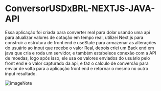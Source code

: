 # ConversorUSDxBRL-NEXTJS-JAVA-API
 Essa aplicação foi criada para converter real para dolar usando uma api para atualizar valores de cotação em tempo real, utilizei Next js para construir a estrutura de front end e useState para armazenar as alterações do usuário ao input que recebe o valor Real, depois criei um Back end em java que cria e roda um servidor, e também estabelece conexão com a API de moedas, logo após isso, ele usa os valores enviados do usuário pelo front end e o valor capturado da api, e faz o calculo de conversão para enviar de volta para a aplicação front end e retornar o mesmo no outro input resultado.


![imageNote](https://github.com/Davidlns/ConversorUSDxBRL-NEXTJS-JAVA-API/issues/1#issue-2941315700)
